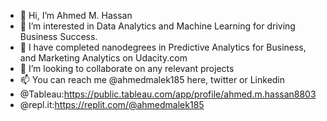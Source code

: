 - 👋 Hi, I’m Ahmed M. Hassan
- 👀 I’m interested in Data Analytics and Machine Learning for driving Business Success.
- 🌱 I have completed nanodegrees in Predictive Analytics for Business, and Marketing Analytics on Udacity.com
- 💞️ I’m looking to collaborate on any relevant projects
- 📫 You can reach me @ahmedmalek185 here, twitter or Linkedin
- @Tableau:https://public.tableau.com/app/profile/ahmed.m.hassan8803
- @repl.it:https://replit.com/@ahmedmalek185
<!---
ahmedmalek185/ahmedmalek185 is a ✨ special ✨ repository because its `README.md` (this file) appears on your GitHub profile.
You can click the Preview link to take a look at your changes.
--->

